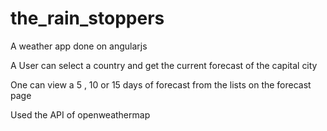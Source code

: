 # the_rain_stoppers

A weather app done on angularjs

A User can select a country and get the current forecast of the capital city

One can view a 5 , 10 or 15 days of forecast from the lists on the forecast page

Used the API of openweathermap
